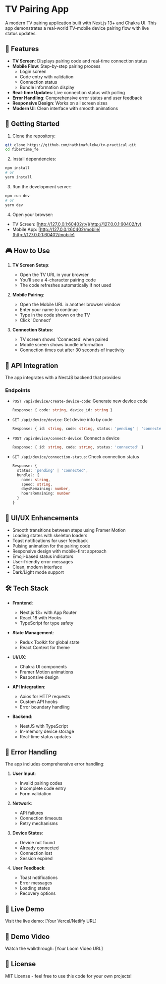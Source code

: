 # TV Pairing App

A modern TV pairing application built with Next.js 13+ and Chakra UI. This app demonstrates a real-world TV-mobile device pairing flow with live status updates.

## 🌟 Features

- **TV Screen**: Displays pairing code and real-time connection status
- **Mobile Flow**: Step-by-step pairing process
  - Login screen
  - Code entry with validation
  - Connection status
  - Bundle information display
- **Real-time Updates**: Live connection status with polling
- **Error Handling**: Comprehensive error states and user feedback
- **Responsive Design**: Works on all screen sizes
- **Modern UI**: Clean interface with smooth animations

## 🚀 Getting Started

1. Clone the repository:
```bash
git clone https://github.com/nathimafuleka/tv-practical.git
cd fibertime_fe
```

2. Install dependencies:
```bash
npm install
# or
yarn install
```

3. Run the development server:
```bash
npm run dev
# or
yarn dev
```

4. Open your browser:
- TV Screen: [http://127.0.0.1:60402/tv](http://127.0.0.1:60402/tv)
- Mobile App: [http://127.0.0.1:60402/mobile](http://127.0.0.1:60402/mobile)

## 🎮 How to Use

1. **TV Screen Setup**:
   - Open the TV URL in your browser
   - You'll see a 4-character pairing code
   - The code refreshes automatically if not used

2. **Mobile Pairing**:
   - Open the Mobile URL in another browser window
   - Enter your name to continue
   - Type in the code shown on the TV
   - Click 'Connect'

3. **Connection Status**:
   - TV screen shows 'Connected' when paired
   - Mobile screen shows bundle information
   - Connection times out after 30 seconds of inactivity

## 🔌 API Integration

The app integrates with a NestJS backend that provides:

### Endpoints

- `POST /api/device/create-device-code`: Generate new device code
  ```typescript
  Response: { code: string, device_id: string }
  ```

- `GET /api/device/device`: Get device info by code
  ```typescript
  Response: { id: string, code: string, status: 'pending' | 'connected' }
  ```

- `POST /api/device/connect-device`: Connect a device
  ```typescript
  Response: { id: string, code: string, status: 'connected' }
  ```

- `GET /api/device/connection-status`: Check connection status
  ```typescript
  Response: {
    status: 'pending' | 'connected',
    bundle?: {
      name: string,
      speed: string,
      daysRemaining: number,
      hoursRemaining: number
    }
  }
  ```

## 🎨 UI/UX Enhancements

- Smooth transitions between steps using Framer Motion
- Loading states with skeleton loaders
- Toast notifications for user feedback
- Pulsing animation for the pairing code
- Responsive design with mobile-first approach
- Emoji-based status indicators
- User-friendly error messages
- Clean, modern interface
- Dark/Light mode support

## 🛠️ Tech Stack

- **Frontend**:
  - Next.js 13+ with App Router
  - React 18 with Hooks
  - TypeScript for type safety

- **State Management**:
  - Redux Toolkit for global state
  - React Context for theme

- **UI/UX**:
  - Chakra UI components
  - Framer Motion animations
  - Responsive design

- **API Integration**:
  - Axios for HTTP requests
  - Custom API hooks
  - Error boundary handling

- **Backend**:
  - NestJS with TypeScript
  - In-memory device storage
  - Real-time status updates

## 🧪 Error Handling

The app includes comprehensive error handling:

1. **User Input**:
   - Invalid pairing codes
   - Incomplete code entry
   - Form validation

2. **Network**:
   - API failures
   - Connection timeouts
   - Retry mechanisms

3. **Device States**:
   - Device not found
   - Already connected
   - Connection lost
   - Session expired

4. **User Feedback**:
   - Toast notifications
   - Error messages
   - Loading states
   - Recovery options

## 📱 Live Demo

Visit the live demo: [Your Vercel/Netlify URL]

## 🎥 Demo Video

Watch the walkthrough: [Your Loom Video URL]

## 📝 License

MIT License - feel free to use this code for your own projects!
